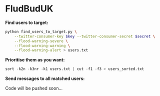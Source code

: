 FludBudUK
=========

**Find users to target:**

```bash
python find_users_to_target.py \
	--twitter-consumer-key $key --twitter-consumer-secret $secret \
	--flood-warning-severe \
	--flood-warning-warning \
	--flood-warning-alert > users.txt
```

**Prioritise them as you want:**

```python
sort -k2n -k3nr -k1 users.txt | cut -f1 -f3 > users_sorted.txt
```

**Send messages to all matched users:**

Code will be pushed soon...
